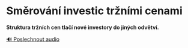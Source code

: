 # Směrování investic tržními cenami

**Struktura tržních cen tlačí nové investory do jiných odvětví.**

[🔊 Poslechnout audio](/data/7-paragraphs/audio/chapter_56/para_008-Struktura-trnch-cen-tla-nov-investory-do-jin.mp3) 